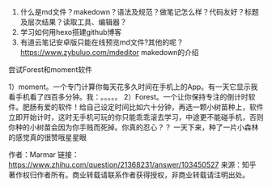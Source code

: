 1. 什么是md文件？makedown？语法及规范？做笔记怎么样？代码友好？标题及层次结果？读取工具、编辑器？
2. 学习如何用hexo搭建github博客
3. 有道云笔记安卓版只能在线预览md文件?其他的呢？
https://www.zybuluo.com/mdeditor
makedown的介绍

尝试Forest和moment软件

1）moment。一个专门计算你每天花多久时间在手机上的App。有一天它显示我看手机看了四百多分钟。我：。。。。。
2）Forest。一个让你保持专注的倒计时软件。肥肠有爱的软件！给自己设定时间比如六十分钟，再选一颗小树苗种上，软件立即开始计时，这时无手机可玩的你只能乖乖滚去学习，中途更不能碰手机，否则你种的小树苗会因为你手贱而死掉。你真的忍心？？ 一天下来，种了一片小森林的感觉真的很赞哦星星眼


作者：Marmar
链接：https://www.zhihu.com/question/21368231/answer/103450527
来源：知乎
著作权归作者所有。商业转载请联系作者获得授权，非商业转载请注明出处。